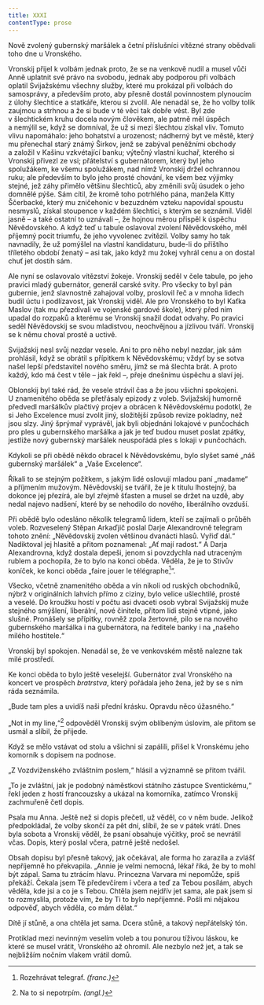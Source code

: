 ```yaml
---
title: XXXI
contentType: prose
---
```


Nově zvolený gubernský maršálek a četní příslušníci vítězné strany obědvali toho dne u Vronského.

Vronskij přijel k volbám jednak proto, že se na venkově nudil a musel vůči Anně uplatnit své právo na svobodu, jednak aby podporou při volbách oplatil Svijažskému všechny služby, které mu prokázal při volbách do samosprávy, a především proto, aby přesně dostál povinnostem plynoucím z úlohy šlechtice a statkáře, kterou si zvolil. Ale nenadál se, že ho volby tolik zaujmou a strhnou a že si bude v té věci tak dobře vést. Byl zde v šlechtickém kruhu docela novým člověkem, ale patrně měl úspěch a nemýlil se, když se domníval, že už si mezi šlechtou získal vliv. Tomuto vlivu napomáhalo: jeho bohatství a urozenost; nádherný byt ve městě, který mu přenechal starý známý Širkov, jenž se zabýval peněžními obchody a založil v Kašinu vzkvétající banku; výtečný vlastní kuchař, kterého si Vronskij přivezl ze vsi; přátelství s gubernátorem, který byl jeho spolužákem, ke všemu spolužákem, nad nímž Vronskij držel ochrannou ruku; ale především to bylo jeho prosté chování, ke všem bez výjimky stejné, jež záhy přimělo většinu šlechticů, aby změnili svůj úsudek o jeho domnělé pýše. Sám cítil, že kromě toho potrhlého pána, manžela Kitty Ščerbacké, který mu zničehonic v bezuzdném vzteku napovídal spoustu nesmyslů, získal stoupence v každém šlechtici, s kterým se seznámil. Viděl jasně – a také ostatní to uznávali –, že hojnou měrou přispěl k úspěchu Něvědovského. A když teď u tabule oslavoval zvolení Něvědovského, měl příjemný pocit triumfu, že jeho vyvolenec zvítězil. Volby samy ho tak navnadily, že už pomýšlel na vlastní kandidaturu, bude-li do příštího tříletého období ženatý – asi tak, jako když mu žokej vyhrál cenu a on dostal chuť jet dostih sám.

Ale nyní se oslavovalo vítězství žokeje. Vronskij seděl v čele tabule, po jeho pravici mladý gubernátor, generál carské svity. Pro všecky to byl pán gubernie, jenž slavnostně zahajoval volby, proslovil řeč a v mnoha lidech budil úctu i podlízavost, jak Vronskij viděl. Ale pro Vronského to byl Kaťka Maslov (tak mu přezdívali ve vojenské gardové škole), který před ním upadal do rozpaků a kterému se Vronskij snažil dodat odvahy. Po pravici seděl Něvědovskij se svou mladistvou, neochvějnou a jízlivou tváří. Vronskij se k němu choval prostě a uctivě.

Svijažskij nesl svůj nezdar vesele. Ani to pro něho nebyl nezdar, jak sám prohlásil, když se obrátil s přípitkem k Něvědovskému; vždyť by se sotva našel lepší představitel nového směru, jímž se má šlechta brát. A proto každý, kdo má čest v těle – jak řekl –, přeje dnešnímu úspěchu a slaví jej.

Oblonskij byl také rád, že vesele strávil čas a že jsou všichni spokojeni. U znamenitého oběda se přetřásaly epizody z voleb. Svijažskij humorně předvedl maršálkův plačtivý projev a obrácen k Něvědovskému podotkl, že si Jeho Excelence musí zvolit jiný, složitější způsob revize pokladny, než jsou slzy. Jiný šprýmař vyprávěl, jak byli objednáni lokajové v punčochách pro ples u gubernského maršálka a jak je teď budou muset poslat zpátky, jestliže nový gubernský maršálek neuspořádá ples s lokaji v punčochách.

Kdykoli se při obědě někdo obracel k Něvědovskému, bylo slyšet samé „náš gubernský maršálek“ a „Vaše Excelence“.

Říkali to se stejným požitkem, s jakým lidé oslovují mladou paní „madame“ a příjmením mužovým. Něvědovskij se tvářil, že je k titulu lhostejný, ba dokonce jej přezírá, ale byl zřejmě šťasten a musel se držet na uzdě, aby nedal najevo nadšení, které by se nehodilo do nového, liberálního ovzduší.

Při obědě bylo odesláno několik telegramů lidem, kteří se zajímali o průběh voleb. Rozveselený Stěpan Arkaďjič poslal Darje Alexandrovně telegram tohoto znění: „Něvědovskij zvolen většinou dvanácti hlasů. Vyřiď dál.“ Nadiktoval jej hlasitě a přitom poznamenal: „Ať mají radost.“ A Darja Alexandrovna, když dostala depeši, jenom si povzdychla nad utraceným rublem a pochopila, že to bylo na konci oběda. Věděla, že je to Stivův koníček, ke konci oběda „faire jouer le télégraphe[^42]“.

Všecko, včetně znamenitého oběda a vín nikoli od ruských obchodníků, nýbrž v originálních lahvích přímo z ciziny, bylo velice ušlechtilé, prosté a veselé. Do kroužku hostí v počtu asi dvaceti osob vybral Svijažskij muže stejného smýšlení, liberální, nové činitele, přitom lidi stejně vtipné, jako slušné. Pronášely se přípitky, rovněž zpola žertovné, pilo se na nového gubernského maršálka i na gubernátora, na ředitele banky i na „našeho milého hostitele.“

Vronskij byl spokojen. Nenadál se, že ve venkovském městě nalezne tak milé prostředí.

Ke konci oběda to bylo ještě veselejší. Gubernátor zval Vronského na koncert ve prospěch _bratrstva_, který pořádala jeho žena, jež by se s ním ráda seznámila.

„Bude tam ples a uvidíš naši přední krásku. Opravdu něco úžasného.“

„Not in my line,“[^43] odpověděl Vronskij svým oblíbeným úslovím, ale přitom se usmál a slíbil, že přijede.

Když se mělo vstávat od stolu a všichni si zapálili, přišel k Vronskému jeho komorník s dopisem na podnose.

„Z Vozdviženského zvláštním poslem,“ hlásil a významně se přitom tvářil.

„To je zvláštní, jak je podobný náměstkovi státního zástupce Sventickému,“ řekl jeden z hostí francouzsky a ukázal na komorníka, zatímco Vronskij zachmuřeně četl dopis.

Psala mu Anna. Ještě než si dopis přečetl, už věděl, co v něm bude. Jelikož předpokládal, že volby skončí za pět dní, slíbil, že se v pátek vrátí. Dnes byla sobota a Vronskij věděl, že psaní obsahuje výčitky, proč se nevrátil včas. Dopis, který poslal včera, patrně ještě nedošel.

Obsah dopisu byl přesně takový, jak očekával, ale forma ho zarazila a zvlášť nepříjemně ho překvapila. „Annie je velmi nemocná, lékař říká, že by to mohl být zápal. Sama tu ztrácím hlavu. Princezna Varvara mi nepomůže, spíš překáží. Čekala jsem Tě předevčírem i včera a teď za Tebou posílám, abych věděla, kde jsi a co je s Tebou. Chtěla jsem nejdřív jet sama, ale pak jsem si to rozmyslila, protože vím, že by Ti to bylo nepříjemné. Pošli mi nějakou odpověď, abych věděla, co mám dělat.“

Dítě jí stůně, a ona chtěla jet sama. Dcera stůně, a takový nepřátelský tón.

Protiklad mezi nevinným veselím voleb a tou ponurou tíživou láskou, ke které se musel vrátit, Vronského až ohromil. Ale nezbylo než jet, a tak se nejbližším nočním vlakem vrátil domů.

  

[^42]: Rozehrávat telegraf. _(franc.)_

[^43]: Na to si nepotrpím. _(angl.)_
